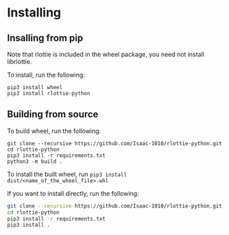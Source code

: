 Installing
==============

## Insalling from pip
Note that rlottie is included in the wheel package, you need not install librlottie.

To install, run the following:
```
pip3 install wheel
pip3 install rlottie-python
```

## Building from source

To build wheel, run the following:
```
git clone --recursive https://github.com/Isaac-1010/rlottie-python.git
cd rlottie-python
pip3 install -r requirements.txt
python3 -m build .
```

To install the built wheel, run `pip3 install dist/<name_of_the_wheel_file>.whl`

If you want to install directly, run the following:
```bash
git clone --recursive https://github.com/Isaac-1010/rlottie-python.git
cd rlottie-python
pip3 install -r requirements.txt
pip3 install .
```